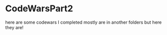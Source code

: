 # CodeWarsPart2

<p> here are some codewars I completed mostly are in another folders but here they are! </p>